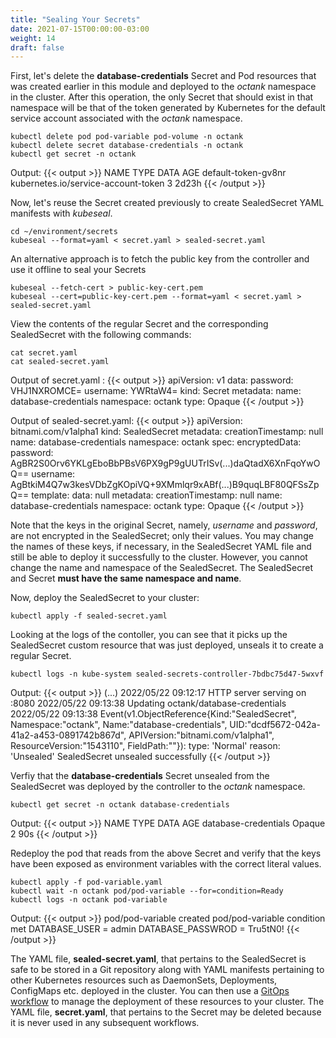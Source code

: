 ```yaml
---
title: "Sealing Your Secrets"
date: 2021-07-15T00:00:00-03:00
weight: 14
draft: false
---
```


First, let's delete the **database-credentials** Secret and Pod resources that was created earlier in this module and deployed to the *octank* namespace in the cluster. After this operation, the only Secret that should exist in that namespace will be that of the token generated by Kubernetes for the default service account associated with the *octank* namespace.

```
kubectl delete pod pod-variable pod-volume -n octank 
kubectl delete secret database-credentials -n octank
kubectl get secret -n octank
```
Output:
{{< output >}}
NAME                  TYPE                                  DATA   AGE
default-token-gv8nr   kubernetes.io/service-account-token   3      2d23h
{{< /output >}}

Now, let's reuse the Secret created previously to create SealedSecret YAML manifests with *kubeseal*.
```
cd ~/environment/secrets
kubeseal --format=yaml < secret.yaml > sealed-secret.yaml
```

An alternative approach is to fetch the public key from the controller and use it offline to seal your Secrets
```
kubeseal --fetch-cert > public-key-cert.pem
kubeseal --cert=public-key-cert.pem --format=yaml < secret.yaml > sealed-secret.yaml
```

View the contents of the regular Secret and the corresponding SealedSecret with the following commands:
```
cat secret.yaml 
cat sealed-secret.yaml 
```
Output of secret.yaml :
{{< output >}}
apiVersion: v1
data:
  password: VHJ1NXROMCE=
  username: YWRtaW4=
kind: Secret
metadata:
  name: database-credentials
  namespace: octank
type: Opaque
{{< /output >}}

Output of sealed-secret.yaml:
{{< output >}}
apiVersion: bitnami.com/v1alpha1
kind: SealedSecret
metadata:
  creationTimestamp: null
  name: database-credentials
  namespace: octank
spec:
  encryptedData:
    password: AgBR2S0Orv6YKLgEboBbPBsV6PX9gP9gUUTrISv(...)daQtadX6XnFqoYwOQ==
    username: AgBtkiM4Q7w3kesVDbZgKOpiVQ+9XMmlqr9xABf(...)B9quqLBF80QFSsZpQ==
  template:
    data: null
    metadata:
      creationTimestamp: null
      name: database-credentials
      namespace: octank
    type: Opaque
{{< /output >}}

Note that the keys in the original Secret, namely, *username* and *password*, are not encrypted in the SealedSecret; only their values. You may change the names of these keys, if necessary, in the SealedSecret YAML file and still be able to deploy it successfully to the cluster. However, you cannot change the name and namespace of the SealedSecret. The SealedSecret and Secret **must have the same namespace and name**.

Now, deploy the SealedSecret to your cluster:
```
kubectl apply -f sealed-secret.yaml 
```
Looking at the logs of the contoller, you can see that it picks up the SealedSecret custom resource that was just deployed, unseals it to create a regular Secret.
```
kubectl logs -n kube-system sealed-secrets-controller-7bdbc75d47-5wxvf
```
Output:
{{< output >}}
(...)
2022/05/22 09:12:17 HTTP server serving on :8080
2022/05/22 09:13:38 Updating octank/database-credentials
2022/05/22 09:13:38 Event(v1.ObjectReference{Kind:"SealedSecret", Namespace:"octank", Name:"database-credentials", UID:"dcdf5672-042a-41a2-a453-0891742b867d", APIVersion:"bitnami.com/v1alpha1", ResourceVersion:"1543110", FieldPath:""}): type: 'Normal' reason: 'Unsealed' SealedSecret unsealed successfully
{{< /output >}}

Verfiy that the **database-credentials** Secret unsealed from the SealedSecret was deployed by the controller to the *octank* namespace.
```
kubectl get secret -n octank database-credentials
```
Output:
{{< output >}}
NAME                   TYPE     DATA   AGE
database-credentials   Opaque   2      90s
{{< /output >}}

Redeploy the pod that reads from the above Secret and verify that the keys have been exposed as environment variables with the correct literal values.
```
kubectl apply -f pod-variable.yaml
kubectl wait -n octank pod/pod-variable --for=condition=Ready
kubectl logs -n octank pod-variable
```
Output:
{{< output >}}
pod/pod-variable created
pod/pod-variable condition met
DATABASE_USER = admin
DATABASE_PASSWROD = Tru5tN0!
{{< /output >}}

The YAML file, **sealed-secret.yaml**, that pertains to the SealedSecret is safe to be stored in a Git repository along with YAML manifests pertaining to other Kubernetes resources such as DaemonSets, Deployments, ConfigMaps etc. deployed in the cluster. You can then use a [GitOps workflow](https://www.weave.works/technologies/gitops/) to manage the deployment of these resources to your cluster. The YAML file, **secret.yaml**, that pertains to the Secret may be deleted because it is never used in any subsequent workflows.
